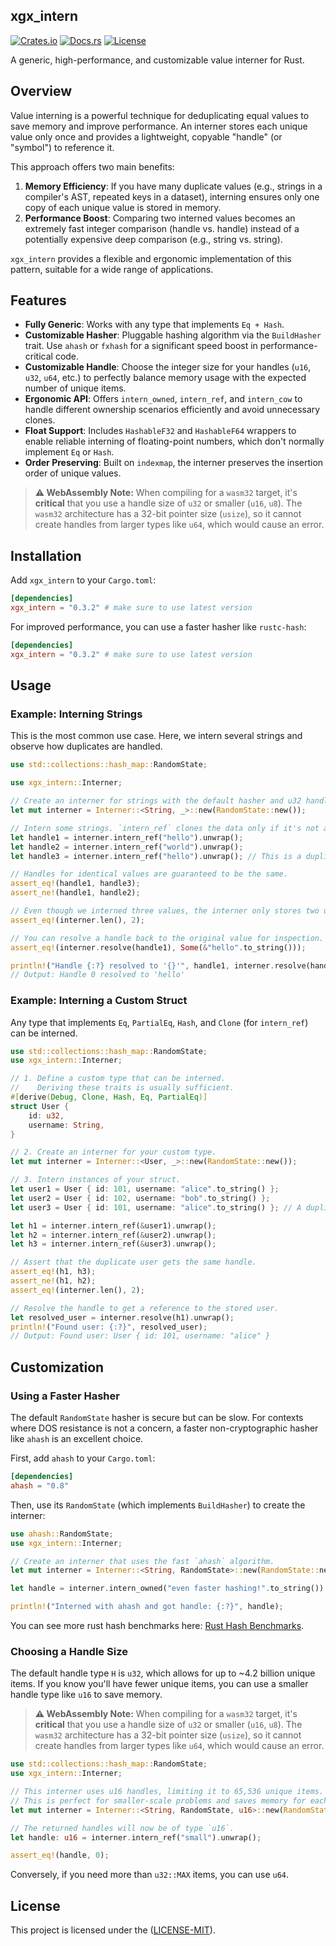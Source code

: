 ## xgx_intern

[![Crates.io](https://img.shields.io/crates/v/xgx_intern)](https://crates.io/crates/xgx_intern)
[![Docs.rs](https://docs.rs/xgx_intern/badge.svg)](https://docs.rs/xgx_intern)
[![License](https://img.shields.io/crates/l/xgx_intern)](https://spdx.org/licenses/MIT)

A generic, high-performance, and customizable value interner for Rust.

## Overview

Value interning is a powerful technique for deduplicating equal values to save memory and improve performance. An interner stores each unique value only once and provides a lightweight, copyable "handle" (or "symbol") to reference it.

This approach offers two main benefits:

1.  **Memory Efficiency**: If you have many duplicate values (e.g., strings in a compiler's AST, repeated keys in a dataset), interning ensures only one copy of each unique value is stored in memory.
2.  **Performance Boost**: Comparing two interned values becomes an extremely fast integer comparison (handle vs. handle) instead of a potentially expensive deep comparison (e.g., string vs. string).

`xgx_intern` provides a flexible and ergonomic implementation of this pattern, suitable for a wide range of applications.

## Features

  * **Fully Generic**: Works with any type that implements `Eq + Hash`.
  * **Customizable Hasher**: Pluggable hashing algorithm via the `BuildHasher` trait. Use `ahash` or `fxhash` for a significant speed boost in performance-critical code.
  * **Customizable Handle**: Choose the integer size for your handles (`u16`, `u32`, `u64`, etc.) to perfectly balance memory usage with the expected number of unique items.
  * **Ergonomic API**: Offers `intern_owned`, `intern_ref`, and `intern_cow` to handle different ownership scenarios efficiently and avoid unnecessary clones.
  * **Float Support**: Includes `HashableF32` and `HashableF64` wrappers to enable reliable interning of floating-point numbers, which don't normally implement `Eq` or `Hash`.
  * **Order Preserving**: Built on `indexmap`, the interner preserves the insertion order of unique values.

> **⚠️ WebAssembly Note:** When compiling for a `wasm32` target, it's **critical** that you use a handle size of `u32` or smaller (`u16`, `u8`). The `wasm32` architecture has a 32-bit pointer size (`usize`), so it cannot create handles from larger types like `u64`, which would cause an error.

## Installation

Add `xgx_intern` to your `Cargo.toml`:

```toml
[dependencies]
xgx_intern = "0.3.2" # make sure to use latest version
```

For improved performance, you can use a faster hasher like `rustc-hash`:

```toml
[dependencies]
xgx_intern = "0.3.2" # make sure to use latest version
```

## Usage

### Example: Interning Strings

This is the most common use case. Here, we intern several strings and observe how duplicates are handled.

```rust
use std::collections::hash_map::RandomState;

use xgx_intern::Interner;

// Create an interner for strings with the default hasher and u32 handles.
let mut interner = Interner::<String, _>::new(RandomState::new());

// Intern some strings. `intern_ref` clones the data only if it's not already present.
let handle1 = interner.intern_ref("hello").unwrap();
let handle2 = interner.intern_ref("world").unwrap();
let handle3 = interner.intern_ref("hello").unwrap(); // This is a duplicate

// Handles for identical values are guaranteed to be the same.
assert_eq!(handle1, handle3);
assert_ne!(handle1, handle2);

// Even though we interned three values, the interner only stores two unique strings.
assert_eq!(interner.len(), 2);

// You can resolve a handle back to the original value for inspection.
assert_eq!(interner.resolve(handle1), Some(&"hello".to_string()));

println!("Handle {:?} resolved to '{}'", handle1, interner.resolve(handle1).unwrap());
// Output: Handle 0 resolved to 'hello'
```

### Example: Interning a Custom Struct

Any type that implements `Eq`, `PartialEq`, `Hash`, and `Clone` (for `intern_ref`) can be interned.

```rust
use std::collections::hash_map::RandomState;
use xgx_intern::Interner;

// 1. Define a custom type that can be interned.
//    Deriving these traits is usually sufficient.
#[derive(Debug, Clone, Hash, Eq, PartialEq)]
struct User {
    id: u32,
    username: String,
}

// 2. Create an interner for your custom type.
let mut interner = Interner::<User, _>::new(RandomState::new());

// 3. Intern instances of your struct.
let user1 = User { id: 101, username: "alice".to_string() };
let user2 = User { id: 102, username: "bob".to_string() };
let user3 = User { id: 101, username: "alice".to_string() }; // A duplicate of user1

let h1 = interner.intern_ref(&user1).unwrap();
let h2 = interner.intern_ref(&user2).unwrap();
let h3 = interner.intern_ref(&user3).unwrap();

// Assert that the duplicate user gets the same handle.
assert_eq!(h1, h3);
assert_ne!(h1, h2);
assert_eq!(interner.len(), 2);

// Resolve the handle to get a reference to the stored user.
let resolved_user = interner.resolve(h1).unwrap();
println!("Found user: {:?}", resolved_user);
// Output: Found user: User { id: 101, username: "alice" }
```

## Customization

### Using a Faster Hasher

The default `RandomState` hasher is secure but can be slow. For contexts where DOS resistance is not a concern, a faster non-cryptographic hasher like `ahash` is an excellent choice.

First, add `ahash` to your `Cargo.toml`:

```toml
[dependencies]
ahash = "0.8"
```

Then, use its `RandomState` (which implements `BuildHasher`) to create the interner:

```rust
use ahash::RandomState;
use xgx_intern::Interner;

// Create an interner that uses the fast `ahash` algorithm.
let mut interner = Interner::<String, RandomState>::new(RandomState::new());

let handle = interner.intern_owned("even faster hashing!".to_string()).unwrap();

println!("Interned with ahash and got handle: {:?}", handle);
```

You can see more rust hash benchmarks here: [Rust Hash Benchmarks](https://github.com/ogxd/gxhash?tab=readme-ov-file#benchmarks).

### Choosing a Handle Size

The default handle type `H` is `u32`, which allows for up to \~4.2 billion unique items. If you know you'll have fewer unique items, you can use a smaller handle type like `u16` to save memory.

> **⚠️ WebAssembly Note:** When compiling for a `wasm32` target, it's **critical** that you use a handle size of `u32` or smaller (`u16`, `u8`). The `wasm32` architecture has a 32-bit pointer size (`usize`), so it cannot create handles from larger types like `u64`, which would cause an error.

```rust
use std::collections::hash_map::RandomState;
use xgx_intern::Interner;

// This interner uses u16 handles, limiting it to 65,536 unique items.
// This is perfect for smaller-scale problems and saves memory for each handle.
let mut interner = Interner::<String, RandomState, u16>::new(RandomState::new());

// The returned handles will now be of type `u16`.
let handle: u16 = interner.intern_ref("small").unwrap();

assert_eq!(handle, 0);
```

Conversely, if you need more than `u32::MAX` items, you can use `u64`.

## License

This project is licensed under the ([LICENSE-MIT](https://spdx.org/licenses/MIT)).
